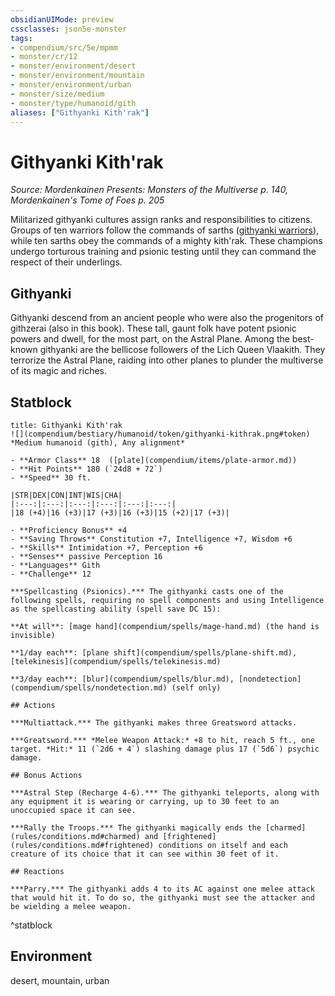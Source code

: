 ```yaml
---
obsidianUIMode: preview
cssclasses: json5e-monster
tags:
- compendium/src/5e/mpmm
- monster/cr/12
- monster/environment/desert
- monster/environment/mountain
- monster/environment/urban
- monster/size/medium
- monster/type/humanoid/gith
aliases: ["Githyanki Kith'rak"]
---
```

# Githyanki Kith'rak
*Source: Mordenkainen Presents: Monsters of the Multiverse p. 140, Mordenkainen's Tome of Foes p. 205*  

Militarized githyanki cultures assign ranks and responsibilities to citizens. Groups of ten warriors follow the commands of sarths ([githyanki warriors](compendium/bestiary/humanoid/githyanki-warrior.md)), while ten sarths obey the commands of a mighty kith'rak. These champions undergo torturous training and psionic testing until they can command the respect of their underlings.

## Githyanki

Githyanki descend from an ancient people who were also the progenitors of githzerai (also in this book). These tall, gaunt folk have potent psionic powers and dwell, for the most part, on the Astral Plane. Among the best-known githyanki are the bellicose followers of the Lich Queen Vlaakith. They terrorize the Astral Plane, raiding into other planes to plunder the multiverse of its magic and riches.

## Statblock

```ad-statblock
title: Githyanki Kith'rak
![](compendium/bestiary/humanoid/token/githyanki-kithrak.png#token)
*Medium humanoid (gith), Any alignment*

- **Armor Class** 18  ([plate](compendium/items/plate-armor.md))
- **Hit Points** 180 (`24d8 + 72`)
- **Speed** 30 ft.

|STR|DEX|CON|INT|WIS|CHA|
|:---:|:---:|:---:|:---:|:---:|:---:|
|18 (+4)|16 (+3)|17 (+3)|16 (+3)|15 (+2)|17 (+3)|

- **Proficiency Bonus** +4
- **Saving Throws** Constitution +7, Intelligence +7, Wisdom +6
- **Skills** Intimidation +7, Perception +6
- **Senses** passive Perception 16
- **Languages** Gith
- **Challenge** 12

***Spellcasting (Psionics).*** The githyanki casts one of the following spells, requiring no spell components and using Intelligence as the spellcasting ability (spell save DC 15):

**At will**: [mage hand](compendium/spells/mage-hand.md) (the hand is invisible)

**1/day each**: [plane shift](compendium/spells/plane-shift.md), [telekinesis](compendium/spells/telekinesis.md)

**3/day each**: [blur](compendium/spells/blur.md), [nondetection](compendium/spells/nondetection.md) (self only)

## Actions

***Multiattack.*** The githyanki makes three Greatsword attacks.

***Greatsword.*** *Melee Weapon Attack:* +8 to hit, reach 5 ft., one target. *Hit:* 11 (`2d6 + 4`) slashing damage plus 17 (`5d6`) psychic damage.

## Bonus Actions

***Astral Step (Recharge 4-6).*** The githyanki teleports, along with any equipment it is wearing or carrying, up to 30 feet to an unoccupied space it can see.

***Rally the Troops.*** The githyanki magically ends the [charmed](rules/conditions.md#charmed) and [frightened](rules/conditions.md#frightened) conditions on itself and each creature of its choice that it can see within 30 feet of it.

## Reactions

***Parry.*** The githyanki adds 4 to its AC against one melee attack that would hit it. To do so, the githyanki must see the attacker and be wielding a melee weapon.
```
^statblock

## Environment

desert, mountain, urban